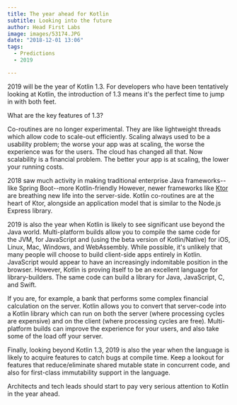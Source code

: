 ```yaml
---
title: The year ahead for Kotlin
subtitle: Looking into the future
author: Head First Labs
image: images/53174.JPG
date: "2018-12-01 13:06"
tags:
  - Predictions
  - 2019

---
```


2019 will be the year of Kotlin 1.3. For developers who have been tentatively looking at Kotlin, the introduction of 1.3 means it's the perfect time to jump in with both feet. 

What are the key features of 1.3? 

Co-routines are no longer experimental. They are like lightweight threads which allow code to scale-out efficiently. Scaling always used to be a usability problem; the worse your app was at scaling, the worse the experience was for the users. The cloud has changed all that. Now scalability is a financial problem. The better your app is at scaling, the lower your running costs. 

2018 saw much activity in making traditional enterprise Java frameworks--like Spring Boot--more Kotlin-friendly However, newer frameworks like [Ktor](https://github.com/ktorio/ktor) are breathing new life into the server-side. Kotlin co-routines are at the heart of Ktor, alongside an application model that is similar to the Node.js Express library. 

2019 is also the year when Kotlin is likely to see significant use beyond the Java world. Multi-platform builds allow you to compile the same code for the JVM, for JavaScript and (using the beta version of Kotlin/Native) for iOS, Linux, Mac, Windows, and WebAssembly. While possible, it's unlikely that many people will choose to build client-side apps entirely in Kotlin. JavaScript would appear to have an increasingly indomitable position in the browser. However, Kotlin is proving itself to be an excellent language for library-builders. The same code can build a library for Java, JavaScript, C, and Swift. 

If you are, for example, a bank  that performs some complex financial calculation on the server. Kotlin allows you to convert that server-code into a Kotlin library which can run on both the server (where processing cycles are expensive) and on the client (where processing cycles are free). Multi-platform builds can improve the experience for your users, and also take some of the load off your server.

Finally, looking beyond Kotlin 1.3, 2019 is also the year when the language is likely to acquire features to catch bugs at compile time. Keep a lookout for features that reduce/eliminate shared mutable state in concurrent code, and also for first-class immutability support in the language. 

Architects and tech leads should start to pay very serious attention to Kotlin in the year ahead.